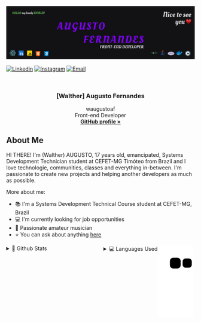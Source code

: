 <img src="./images/banner.png" />

[![Linkedin][linkedin-shield]][linkedin-url]
[![Instagram][instagram-shield]][instagram-url]
[![Email][email-shield]][email-url]


<!-- PROJECT LOGO -->
<br />
<p align="center">

  <h3 align="center">[Walther] Augusto Fernandes</h3>

  <p align="center">
    waugustoaf
    <br />
    Front-end Developer
    <br />
    <a href="https://github.com/waugustoaf"><strong>GitHub profile »</strong></a>
    <br />
  </p>
</p>


<!-- ABOUT THE PROJECT -->
## About Me

HI THERE! I'm (Walther) AUGUSTO, 17 years old, emancipated, Systems Development Technician student at CEFET-MG Timóteo from Brazil and I love technologie, communities, classes and everything in-between. I'm passionate to create new projects and helping another developers as much as possible.

More about me:
* 📚 I'm a Systems Development Technical Course student at CEFET-MG, Brazil
* 💻 I'm currently looking for job opportunities
* 🎵 Passionate amateur musician
* ⭐ You can ask about anything [here](https://github.com/waugustoaf/waugustoaf/issues)

<details style="float: left">
  <summary>🚀 Github Stats</summary>
  <a href="https://github.com/waugustoaf">
    <img src="https://github-readme-stats.vercel.app/api?username=waugustoaf&show_icons=true&theme=radical&bg_color=8000ff&title_color=68C459&icon_color=68C459&text_color=fff">
  </a>
</details>

<details style="float: left; margin-left: 30%;">
  <summary>💻 Languages Used</summary>
  <a href="https://github.com/waugustoaf">
    <img src="https://github-readme-stats.vercel.app/api/top-langs/?username=waugustoaf&layout=compact&theme=radical&bg_color=8000ff&title_color=fff&icon_color=68C459&text_color=fff&exclude_repo=republic-managment-system">
  </a>
</details>

[linkedin-shield]: https://img.shields.io/badge/-LinkedIn-black.svg?style=for-the-badge&logo=linkedin&colorB=555
[linkedin-url]: https://www.linkedin.com/in/waugustoaf/
[instagram-shield]: https://img.shields.io/badge/-INSTAGRAM-red.svg?style=for-the-badge&logo=instagram&color=FFF
[instagram-url]: https://www.instagram.com/waltherfernandes/
[email-shield]: https://img.shields.io/badge/-Email-red.svg?style=for-the-badge&logo=gmail&color=6600ff
[email-url]: mailto:waltheraaf@gmail.com
 
![Snake animation](https://github.com/waugustoaf/waugustoaf/blob/output/github-contribution-grid-snake.svg)
